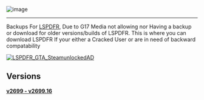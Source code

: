 ![image](https://github.com/JamTheAdventurer/lspdfr/assets/94430800/b0f3ca00-83c8-4c8e-9e9d-83d3a743e008)

----------------------------------------------

Backups For [LSPDFR](https://www.lcpdfr.com/downloads/gta5mods/g17media/7792-lspd-first-response/), Due to G17 Media not allowing nor 
Having a backup or download for older versions/builds of LSPDFR.
This is where you can download LSPDFR If your either a Cracked User or are in need of backward compatability



[![LSPDFR_GTA_SteamunlockedAD](https://github.com/JamTheAdventurer/lspdfr/assets/94430800/f8e8529f-aedd-461c-948b-0c6af686594b)](https://steamunlocked.net/103-grand-theft-auto-v-free-v4-download/)

## Versions
[**v2699 - v2699.16**](https://github.com/JamTheAdventurer/lspdfr/releases/tag/LSPDFR_Build_8334)

